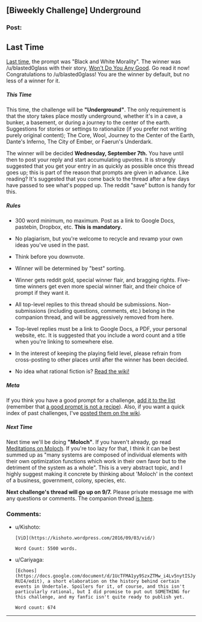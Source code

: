 ## [Biweekly Challenge] Underground

### Post:

## Last Time

[Last time,](https://www.reddit.com/r/rational/comments/4x4w7v/biweekly_challenge_black_and_white_morality/?sort=confidence) the prompt was "Black and White Morality". The winner was /u/blasted0glass with their story, [Won't Do You Any Good](https://www.reddit.com/r/rational/comments/4x4w7v/biweekly_challenge_black_and_white_morality/d6lp2or). Go read it now! Congratulations to /u/blasted0glass! You are the winner by default, but no less of a winner for it.

##### This Time


This time, the challenge will be **"Underground"**. The only requirement is that the story takes place mostly underground, whether it's in a cave, a bunker, a basement, or during a journey to the center of the earth. Suggestions for stories or settings to rationalize (if you prefer not writing purely original content); The Core, Wool, Journey to the Center of the Earth, Dante's Inferno, The City of Ember, or Faerun's Underdark.

The winner will be decided **Wednesday, September 7th.** You have until then to post your reply and start accumulating upvotes. It is strongly suggested that you get your entry in as quickly as possible once this thread goes up; this is part of the reason that prompts are given in advance. Like reading? It's suggested that you come back to the thread after a few days have passed to see what's popped up. The reddit "save" button is handy for this.

##### Rules

* 300 word minimum, no maximum. Post as a link to Google Docs, pastebin, Dropbox, etc. **This is mandatory.**

* No plagiarism, but you're welcome to recycle and revamp your own ideas you've used in the past.

* Think before you downvote.

* Winner will be determined by "best" sorting.

* Winner gets reddit gold, special winner flair, and bragging rights. Five-time winners get even more special winner flair, and their choice of prompt if they want it.

* All top-level replies to this thread should be submissions. Non-submissions (including questions, comments, etc.) belong in the companion thread, and will be aggressively removed from here.

* Top-level replies must be a link to Google Docs, a PDF, your personal website, etc. It is suggested that you include a word count and a title when you're linking to somewhere else.

* In the interest of keeping the playing field level, please refrain from cross-posting to other places until after the winner has been decided.

* No idea what rational fiction is? [Read the wiki!](http://www.reddit.com/r/rational/wiki/index)

##### Meta

If you think you have a good prompt for a challenge, [add it to the list](https://docs.google.com/spreadsheets/d/1B6HaZc8FYkr6l6Q4cwBc9_-Yq1g0f_HmdHK5L1tbEbA/edit?usp=sharing) (remember that [a good prompt is not a recipe](http://www.reddit.com/r/WritingPrompts/wiki/prompts?src=RECIPE)). Also, if you want a quick index of past challenges, I've [posted them on the wiki](https://www.reddit.com/r/rational/wiki/weeklychallenge).

##### Next Time

Next time we'll be doing **"Moloch"**. If you haven't already, go read [Meditations on Moloch](http://slatestarcodex.com/2014/07/30/meditations-on-moloch/). If you're too lazy for that, I think it can be best summed up as "many systems are composed of individual elements with their own optimization functions which work in their own favor but to the detriment of the system as a whole". This is a very abstract topic, and I highly suggest making it concrete by thinking about 'Moloch' in the context of a business, government, colony, species, etc.

**Next challenge's thread will go up on 9/7.** Please private message me with any questions or comments. The companion thread [is here](https://www.reddit.com/r/rational/comments/4zg37r/challenge_companion_underground/).

### Comments:

- u/Kishoto:
  ```
  [ViD](https://kishoto.wordpress.com/2016/09/03/vid/)

  Word Count: 5500 words.
  ```

- u/Cariyaga:
  ```
  [Echoes](https://docs.google.com/document/d/1UcTFMA1yy9SzxZTMw_i4Lv5nytISJyKS0ELYrR-RUI4/edit), a short elaboration on the history behind certain events in Undertale. Spoilers for it, of course, and this isn't particularly rational, but I did promise to put out SOMETHING for this challenge, and my fanfic isn't quite ready to publish yet.

  Word count: 674
  ```

---

